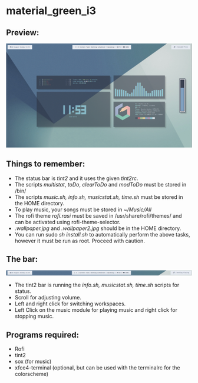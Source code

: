 # material_green_i3
## Preview:

![Preview](preview.png)

## Things to remember:
* The status bar is *tint2* and it uses the given *tint2rc*.
* The scripts *multistat*, *toDo*, *clearToDo* and *modToDo* must be stored in /bin/
* The scripts *music.sh, info.sh, musicstat.sh, time.sh* must be stored in the HOME directory.
* To play music, your songs must be stored in *~/Music/All*
* The rofi theme *rofi.rasi* must be saved in /usr/share/rofi/themes/ and can be activated using rofi-theme-selector.
* *.wallpaper.jpg* and *.wallpaper2.jpg* should be in the HOME directory.
* You can run sudo *sh install.sh* to automatically perform the above tasks, however it must be run as root. Proceed with caution.

## The bar:
![Tint2 Bar](tint2_bar.png)
* The tint2 bar is running the *info.sh, musicstat.sh, time.sh* scripts for status.
* Scroll for adjusting volume.
* Left and right click for switching workspaces.
* Left Click on the music module for playing music and right click for stopping music.

## Programs required:
* Rofi
* tint2
* sox (for music)
* xfce4-terminal (optional, but can be used with the terminalrc for the colorscheme)
